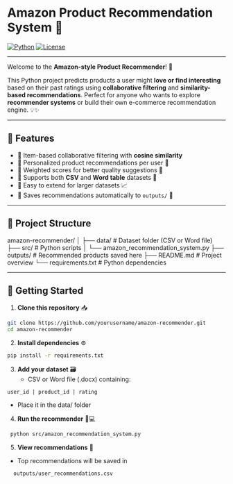 #  Amazon Product Recommendation System 🛒

[![Python](https://img.shields.io/badge/Python-3.11-blue.svg)](https://www.python.org/) 
[![License](https://img.shields.io/badge/License-MIT-green.svg)](LICENSE) 

---

Welcome to the **Amazon-style Product Recommender**! 🚀  

This Python project predicts products a user might **love or find interesting** based on their past ratings using **collaborative filtering** and **similarity-based recommendations**. Perfect for anyone who wants to explore **recommender systems** or build their own e-commerce recommendation engine. 💡✨

---

## 🌟 Features

- 🔹 Item-based collaborative filtering with **cosine similarity**  
- 🔹 Personalized product recommendations per user 🎯  
- 🔹 Weighted scores for better quality suggestions 🌟  
- 🔹 Supports both **CSV** and **Word table** datasets 📝  
- 🔹 Easy to extend for larger datasets 📈  
- 🔹 Saves recommendations automatically to `outputs/` 📄  

---

## 📂 Project Structure

amazon-recommender/
│
├── data/ # Dataset folder (CSV or Word file)
├── src/ # Python scripts
│ └── amazon_recommendation_system.py
├── outputs/ # Recommended products saved here
├── README.md # Project overview
└── requirements.txt # Python dependencies


---

## 🚀 Getting Started

1. **Clone this repository** 📥

```bash
git clone https://github.com/yourusername/amazon-recommender.git
cd amazon-recommender
```
2. **Install dependencies** ⚙️

```bash
pip install -r requirements.txt
```
3. **Add your dataset** 🗃️
   - CSV or Word file (.docx) containing:
  ```nginx
user_id | product_id | rating
```
 - Place it in the data/ folder

4. **Run the recommender** 🐍💻
   
```bash
 python src/amazon_recommendation_system.py
```
5. **View recommendations** 🎯
   
- Top recommendations will be saved in
```bash
  outputs/user_recommendations.csv
  ```
